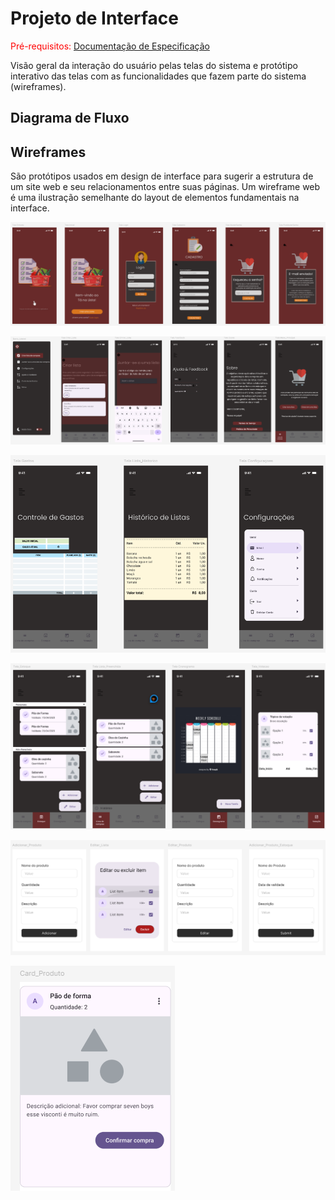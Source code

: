 
# Projeto de Interface

<span style="color:red">Pré-requisitos: <a href="02-Especificação do Projeto.md"> Documentação de Especificação</a></span>

Visão geral da interação do usuário pelas telas do sistema e protótipo interativo das telas com as funcionalidades que fazem parte do sistema (wireframes).

## Diagrama de Fluxo

## Wireframes

São protótipos usados em design de interface para sugerir a estrutura de um site web e seu relacionamentos entre suas páginas. Um wireframe web é uma ilustração semelhante do layout de elementos fundamentais na interface.

 ![Prototipo - Login](./img/login.png)
 
 ![Prototipo](./img/prototipo.png)
 
 ![Prototipo](./img/prototipo2.png)
 
 ![Prototipo](./img/prototipo3.png)
 
 ![Prototipo](./img/prototipo4.png)
 
 ![Card](./img/card.png)
 
